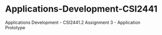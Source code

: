 # Applications-Development-CSI2441
Applications Development - CSI2441.2 Assignment 3 - Application Prototype
